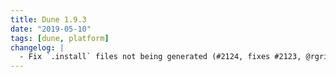 ```yaml
---
title: Dune 1.9.3
date: "2019-05-10"
tags: [dune, platform]
changelog: |
  - Fix `.install` files not being generated (#2124, fixes #2123, @rgrinberg)
---
```

